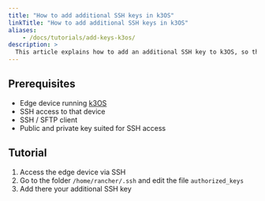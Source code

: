 ```yaml
---
title: "How to add additional SSH keys in k3OS"
linkTitle: "How to add additional SSH keys in k3OS"
aliases:
    - /docs/tutorials/add-keys-k3os/
description: >
  This article explains how to add an additional SSH key to k3OS, so that multiple people can access the device
---
```


## Prerequisites

- Edge device running [k3OS](https://github.com/rancher/k3os)
- SSH access to that device
- SSH / SFTP client
- Public and private key suited for SSH access

## Tutorial

1. Access the edge device via SSH
2. Go to the folder `/home/rancher/.ssh` and edit the file `authorized_keys`
3. Add there your additional SSH key
